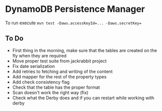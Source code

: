 DynamoDB Persistence Manager
============================

To run execute `mvn test -Daws.accessKeyId=... -Daws.secretKey=`

To Do
-----

- First thing in the morning, make sure that the tables are created on the fly when they are required
- Move proper test suite from jackrabbit project
- Fix date serialization
- Add retries to fetching and writing of the content
- Add mapper for the rest of the property types
- Add check consistency flag
- Check that the table has the proper format
- Scan doesn't work the right way (fix)
- Check what the Derby does and if you can restart while working with derby